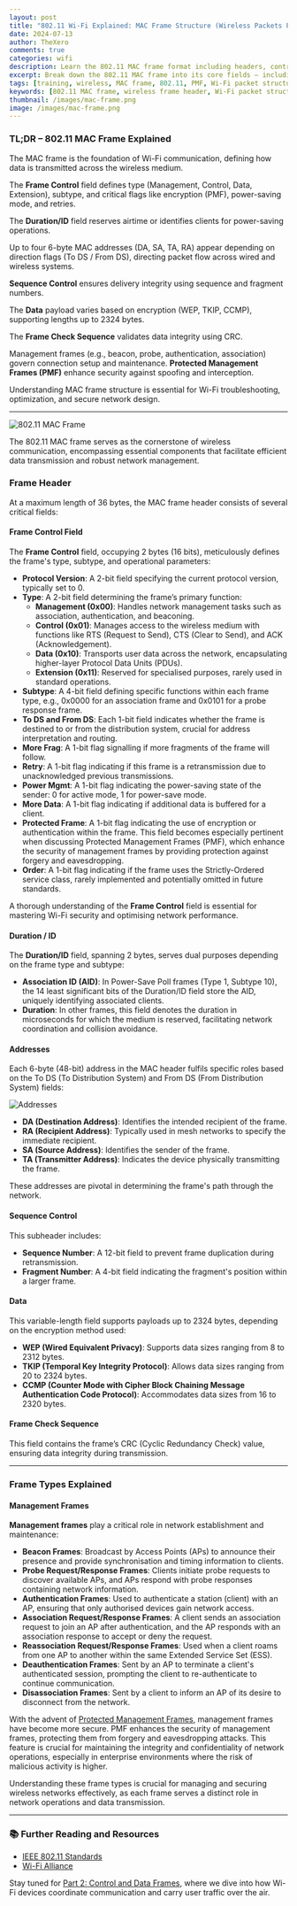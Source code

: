 ```yaml
---
layout: post  
title: "802.11 Wi-Fi Explained: MAC Frame Structure (Wireless Packets Part 1)"  
date: 2024-07-13  
author: TheXero  
comments: true  
categories: wifi  
description: Learn the 802.11 MAC frame format including headers, control fields, addressing, and sequence numbers. Understand how Wi-Fi frames are built and how they operate across networks.  
excerpt: Break down the 802.11 MAC frame into its core fields — including frame control, addresses, and FCS — to learn how Wi-Fi packets are transmitted and managed at the MAC layer.  
tags: [training, wireless, MAC frame, 802.11, PMF, Wi-Fi packet structure]  
keywords: [802.11 MAC frame, wireless frame header, Wi-Fi packet structure, MAC address fields, protected management frames, frame control 802.11, Wi-Fi data integrity, sequence control Wi-Fi, 802.11 management frames, PMF security, wireless fragmentation, frame check sequence, DS flag Wi-Fi, MAC frame diagram, duration ID Wi-Fi, MAC layer Wi-Fi, 802.11 protocol basics, Wi-Fi debugging, wireless network design]  
thumbnail: /images/mac-frame.png  
image: /images/mac-frame.png  
---
```


### TL;DR – 802.11 MAC Frame Explained

The MAC frame is the foundation of Wi-Fi communication, defining how data is transmitted across the wireless medium.

The **Frame Control** field defines type (Management, Control, Data, Extension), subtype, and critical flags like encryption (PMF), power-saving mode, and retries.

The **Duration/ID** field reserves airtime or identifies clients for power-saving operations.

Up to four 6-byte MAC addresses (DA, SA, TA, RA) appear depending on direction flags (To DS / From DS), directing packet flow across wired and wireless systems.

**Sequence Control** ensures delivery integrity using sequence and fragment numbers.

The **Data** payload varies based on encryption (WEP, TKIP, CCMP), supporting lengths up to 2324 bytes.

The **Frame Check Sequence** validates data integrity using CRC.

Management frames (e.g., beacon, probe, authentication, association) govern connection setup and maintenance. **Protected Management Frames (PMF)** enhance security against spoofing and interception.

Understanding MAC frame structure is essential for Wi-Fi troubleshooting, optimization, and secure network design.

---

![802.11 MAC Frame](/images/mac-frame.png)

The 802.11 MAC frame serves as the cornerstone of wireless communication, encompassing essential components that facilitate efficient data transmission and robust network management.

### Frame Header

At a maximum length of 36 bytes, the MAC frame header consists of several critical fields:

#### Frame Control Field

The **Frame Control** field, occupying 2 bytes (16 bits), meticulously defines the frame's type, subtype, and operational parameters:

- **Protocol Version**: A 2-bit field specifying the current protocol version, typically set to 0.
- **Type**: A 2-bit field determining the frame’s primary function:
    - **Management (0x00)**: Handles network management tasks such as association, authentication, and beaconing.
    - **Control (0x01)**: Manages access to the wireless medium with functions like RTS (Request to Send), CTS (Clear to Send), and ACK (Acknowledgement).
    - **Data (0x10)**: Transports user data across the network, encapsulating higher-layer Protocol Data Units (PDUs).
    - **Extension (0x11)**: Reserved for specialised purposes, rarely used in standard operations.
- **Subtype**: A 4-bit field defining specific functions within each frame type, e.g., 0x0000 for an association frame and 0x0101 for a probe response frame.
- **To DS and From DS**: Each 1-bit field indicates whether the frame is destined to or from the distribution system, crucial for address interpretation and routing.
- **More Frag**: A 1-bit flag signalling if more fragments of the frame will follow.
- **Retry**: A 1-bit flag indicating if this frame is a retransmission due to unacknowledged previous transmissions.
- **Power Mgmt**: A 1-bit flag indicating the power-saving state of the sender: 0 for active mode, 1 for power-save mode.
- **More Data**: A 1-bit flag indicating if additional data is buffered for a client.
- **Protected Frame**: A 1-bit flag indicating the use of encryption or authentication within the frame. This field becomes especially pertinent when discussing Protected Management Frames (PMF), which enhance the security of management frames by providing protection against forgery and eavesdropping.
- **Order**: A 1-bit flag indicating if the frame uses the Strictly-Ordered service class, rarely implemented and potentially omitted in future standards.

A thorough understanding of the **Frame Control** field is essential for mastering Wi-Fi security and optimising network performance.

#### Duration / ID

The **Duration/ID** field, spanning 2 bytes, serves dual purposes depending on the frame type and subtype:

- **Association ID (AID)**: In Power-Save Poll frames (Type 1, Subtype 10), the 14 least significant bits of the Duration/ID field store the AID, uniquely identifying associated clients.
- **Duration**: In other frames, this field denotes the duration in microseconds for which the medium is reserved, facilitating network coordination and collision avoidance.

#### Addresses

Each 6-byte (48-bit) address in the MAC header fulfils specific roles based on the To DS (To Distribution System) and From DS (From Distribution System) fields:

![Addresses](/images/addresses.png)

- **DA (Destination Address)**: Identifies the intended recipient of the frame.
- **RA (Recipient Address)**: Typically used in mesh networks to specify the immediate recipient.
- **SA (Source Address)**: Identifies the sender of the frame.
- **TA (Transmitter Address)**: Indicates the device physically transmitting the frame.

These addresses are pivotal in determining the frame's path through the network.

#### Sequence Control

This subheader includes:

- **Sequence Number**: A 12-bit field to prevent frame duplication during retransmission.
- **Fragment Number**: A 4-bit field indicating the fragment's position within a larger frame.

#### Data

This variable-length field supports payloads up to 2324 bytes, depending on the encryption method used:

- **WEP (Wired Equivalent Privacy)**: Supports data sizes ranging from 8 to 2312 bytes.
- **TKIP (Temporal Key Integrity Protocol)**: Allows data sizes ranging from 20 to 2324 bytes.
- **CCMP (Counter Mode with Cipher Block Chaining Message Authentication Code Protocol)**: Accommodates data sizes from 16 to 2320 bytes.

#### Frame Check Sequence

This field contains the frame’s CRC (Cyclic Redundancy Check) value, ensuring data integrity during transmission.

---

### Frame Types Explained

#### Management Frames

**Management frames** play a critical role in network establishment and maintenance:

- **Beacon Frames**: Broadcast by Access Points (APs) to announce their presence and provide synchronisation and timing information to clients.
- **Probe Request/Response Frames**: Clients initiate probe requests to discover available APs, and APs respond with probe responses containing network information.
- **Authentication Frames**: Used to authenticate a station (client) with an AP, ensuring that only authorised devices gain network access.
- **Association Request/Response Frames**: A client sends an association request to join an AP after authentication, and the AP responds with an association response to accept or deny the request.
- **Reassociation Request/Response Frames**: Used when a client roams from one AP to another within the same Extended Service Set (ESS).
- **Deauthentication Frames**: Sent by an AP to terminate a client's authenticated session, prompting the client to re-authenticate to continue communication.
- **Disassociation Frames**: Sent by a client to inform an AP of its desire to disconnect from the network.

With the advent of [Protected Management Frames](Understanding-PMF), management frames have become more secure. PMF enhances the security of management frames, protecting them from forgery and eavesdropping attacks. This feature is crucial for maintaining the integrity and confidentiality of network operations, especially in enterprise environments where the risk of malicious activity is higher.

Understanding these frame types is crucial for managing and securing wireless networks effectively, as each frame serves a distinct role in network operations and data transmission.

---

### 📚 Further Reading and Resources

- [IEEE 802.11 Standards](https://www.ieee.org/)
- [Wi-Fi Alliance](https://www.wi-fi.org/)

Stay tuned for [Part 2: Control and Data Frames](/wifi/mac-control-data-frames), where we dive into how Wi-Fi devices coordinate communication and carry user traffic over the air.
